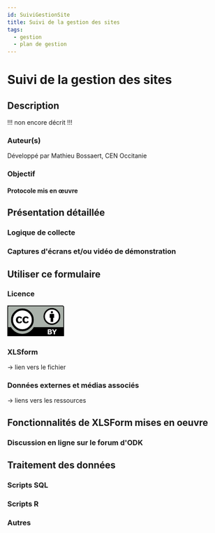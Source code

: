 ```yaml
---
id: SuiviGestionSite
title: Suivi de la gestion des sites
tags:
  - gestion
  - plan de gestion
---
```

# Suivi de la gestion des sites
## Description
!!! non encore décrit !!!
### Auteur(s)
Développé par Mathieu Bossaert, CEN Occitanie
### Objectif
#### Protocole mis en œuvre
## Présentation détaillée
### Logique de collecte
### Captures d'écrans et/ou vidéo de démonstration

## Utiliser ce formulaire
### Licence
[![CC-BY](../fichiers/by.png)](https://creativecommons.org/licenses/by/2.0/fr/)
### XLSform
-> lien vers le fichier
### Données externes et médias associés
-> liens vers les ressources

## Fonctionnalités de XLSForm mises en oeuvre
### Discussion en ligne sur le forum d'ODK

## Traitement des données
### Scripts SQL
### Scripts R
### Autres